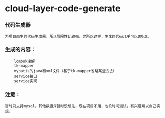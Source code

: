 # cloud-layer-code-generate

### 代码生成器

    为项目而生的代码生成器，所以局限性比较强，之所以这样，生成的代码几乎可以0修改。
    
    
    

### 生成的内容：

        lombok注解
        tk-mapper
        mybatis的java和xml文件（基于tk-mapper省略某些方法）
        service接口
        service实现
        
        
### 注意：

    暂时只支持mysql，其他数据库暂时没想法，现在项目不用，也没时间测试。有兴趣可以自己实现。
    
